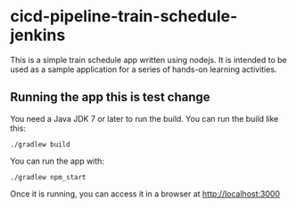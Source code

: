 # cicd-pipeline-train-schedule-jenkins

This is a simple train schedule app written using nodejs. It is intended to be used as a sample application for a series of hands-on learning activities.

## Running the app this is test change

You need a Java JDK 7 or later to run the build. You can run the build like this:

    ./gradlew build

You can run the app with:

    ./gradlew npm_start

Once it is running, you can access it in a browser at [http://localhost:3000](http://localhost:3000)
